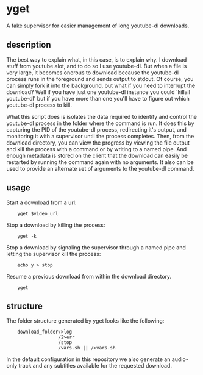 # yget

A fake supervisor for easier management of long youtube-dl downloads.

## description

The best way to explain what, in this case, is to explain why. I download stuff
from youtube alot, and to do so I use youtube-dl. But when a file is very large,
it becomes onerous to download because the youtube-dl process runs in the
foreground and sends output to stdout. Of course, you can simply fork it into
the background, but what if you need to interrupt the download? Well if you have
just one youtube-dl instance you could 'killall youtube-dl' but if you have more
than one you'll have to figure out which youtube-dl process to kill.

What this script does is isolates the data required to identify and control the
youtube-dl process in the folder where the command is run. It does this by
capturing the PID of the youtube-dl process, redirecting it's output, and
monitoring it with a supervisor until the process completes. Then, from the
download directory, you can view the progress by viewing the file output and
kill the process with a command or by writing to a named pipe. And enough
metadata is stored on the client that the download can easily be restarted by
running the command again with no arguments. It also can be used to provide an
alternate set of arguments to the youtube-dl command.

## usage

Start a download from a url:

        yget $video_url

Stop a download by killing the process:

        yget -k

Stop a download by signaling the supervisor through a named pipe and letting
the supervisor kill the process:

        echo y > stop

Resume a previous download from within the download directory.

        yget

## structure

The folder structure generated by yget looks like the following:

        download_folder/>log
                       /2>err
                       /stop
                       /vars.sh || />vars.sh

In the default configuration in this repository we also generate an audio-only
track and any subtitles available for the requested download.
